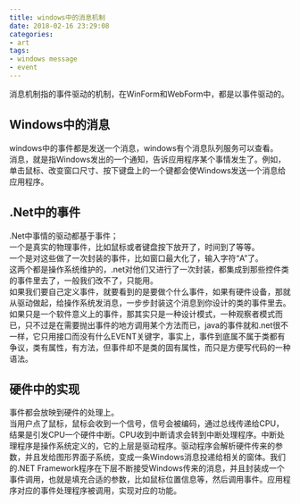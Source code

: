 ```yaml
---
title: windows中的消息机制
date: 2018-02-16 23:29:08
categories:
- art
tags:
- windows message
- event
---
```

消息机制指的事件驱动的机制，在WinForm和WebForm中，都是以事件驱动的。

## Windows中的消息
windows中的事件都是发送一个消息，windows有个消息队列服务可以查看。    
消息，就是指Windows发出的一个通知，告诉应用程序某个事情发生了。例如，单击鼠标、改变窗口尺寸、按下键盘上的一个键都会使Windows发送一个消息给应用程序。  
## .Net中的事件
.Net中事情的驱动都基于事件；  
一个是真实的物理事件，比如鼠标或者键盘按下放开了，时间到了等等。  
一个是对这些做了一次封装的事件，比如窗口最大化了，输入字符“A”了。  
这两个都是操作系统维护的，.net对他们又进行了一次封装，都集成到那些控件类的事件里去了，一般我们改不了，只能用。  
如果我们要自己定义事件，就要看到的是要做个什么事件，如果有硬件设备，那就从驱动做起，给操作系统发消息，一步步封装这个消息到你设计的类的事件里去。  
如果只是一个软件意义上的事件，那其实只是一种设计模式，一种观察者模式而已，只不过是在需要抛出事件的地方调用某个方法而已，java的事件就和.net很不一样，它只用接口而没有什么EVENT关键字，事实上，事件到底属不属于类都有争议，类有属性，有方法，但事件却不是类的固有属性，而只是方便写代码的一种语法。
## 硬件中的实现
事件都会放映到硬件的处理上。  
当用户点了鼠标，鼠标会收到一个信号，信号会被编码，通过总线传递给CPU，结果是引发CPU一个硬件中断。CPU收到中断请求会转到中断处理程序。中断处理程序是操作系统定义的，它的上层是驱动程序。驱动程序会解析硬件传来的参数，并且发给图形界面子系统，变成一条Windows消息投递给相关的窗体。我们的.NET Framework程序在下层不断接受Windows传来的消息，并且封装成一个事件调用，也就是填充合适的参数，比如鼠标位置信息等，然后调用事件。应用程序对应的事件处理程序被调用，实现对应的功能。